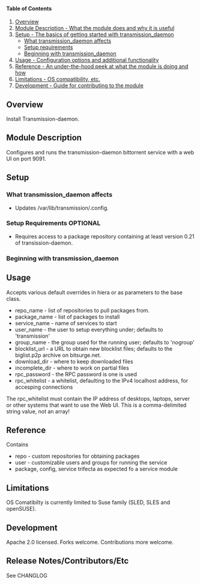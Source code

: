 #### Table of Contents

1. [Overview](#overview)
2. [Module Description - What the module does and why it is useful](#module-description)
3. [Setup - The basics of getting started with transmission_daemon](#setup)
    * [What transmission_daemon affects](#what-transmission_daemon-affects)
    * [Setup requirements](#setup-requirements)
    * [Beginning with transmission_daemon](#beginning-with-transmission_daemon)
4. [Usage - Configuration options and additional functionality](#usage)
5. [Reference - An under-the-hood peek at what the module is doing and how](#reference)
5. [Limitations - OS compatibility, etc.](#limitations)
6. [Development - Guide for contributing to the module](#development)

## Overview

Install Transmission-daemon.

## Module Description

Configures and runs the transmission-daemon bittorrent service with a web UI on port 9091.

## Setup

### What transmission_daemon affects

 * Updates /var/lib/transmission/.config.

### Setup Requirements **OPTIONAL**

 * Requires access to a package repository containing at least version 0.21 of transission-daemon.


### Beginning with transmission_daemon


## Usage

Accepts various default overrides in hiera or as parameters to the base class.

 * repo\_name - list of repositories to pull packages from.
 * package\_name - list of packages to install
 * service\_name - name of services to start
 * user\_name - the user to setup everything under; defaults to 'transmission'
 * group\_name - the group used for the running user; defaults to 'nogroup'
 * blocklist\_url - a URL to obtain new blocklist files; defaults to the biglist.p2p archive on bitsurge.net.
 * download\_dir - where to keep downloaded files
 * incomplete\_dir - where to work on partial files
 * rpc\_password - the RPC password is one is used
 * rpc\_whitelist - a whitelist, defaulting to the IPv4 localhost address, for accesping connections

The rpc\_whitelist must contain the IP address of desktops, laptops, server or other systems that want to use the Web UI.  This is a comma-delimited string value, not an array!

## Reference

Contains

 * repo - custom repositories for obtaining packages
 * user - customizable users and groups for running the service
 * package, config, service trifecta as expected fo a service module

## Limitations

OS Comatibilty is currently limited to Suse family (SLED, SLES and openSUSE).

## Development

Apache 2.0 licensed. Forks welcome.  Contributions more welcome.

## Release Notes/Contributors/Etc 

See CHANGLOG
